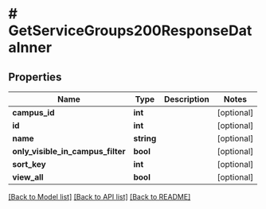 # # GetServiceGroups200ResponseDataInner

## Properties

Name | Type | Description | Notes
------------ | ------------- | ------------- | -------------
**campus_id** | **int** |  | [optional]
**id** | **int** |  | [optional]
**name** | **string** |  | [optional]
**only_visible_in_campus_filter** | **bool** |  | [optional]
**sort_key** | **int** |  | [optional]
**view_all** | **bool** |  | [optional]

[[Back to Model list]](../../README.md#models) [[Back to API list]](../../README.md#endpoints) [[Back to README]](../../README.md)
